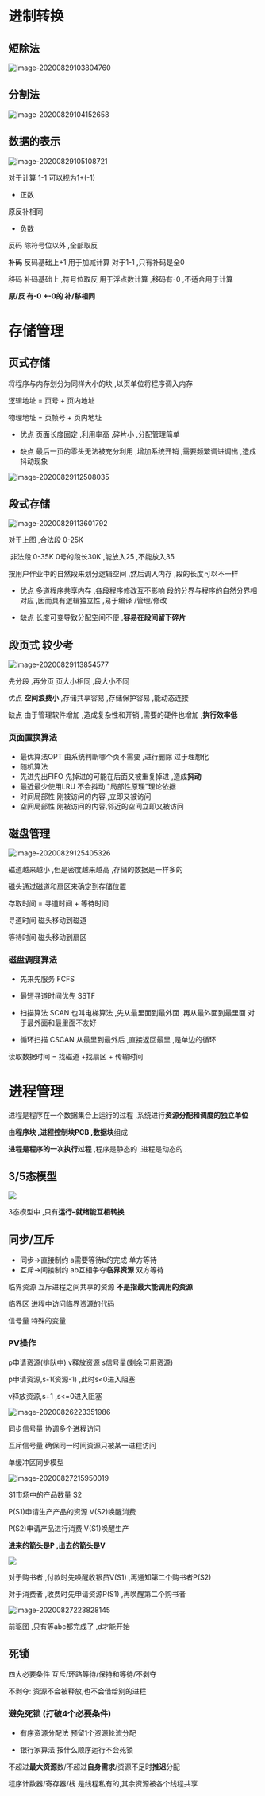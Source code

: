 

# 进制转换



## 短除法

![image-20200829103804760](image.assets/image-20200829103804760.png)



## 分割法

![image-20200829104152658](image.assets/image-20200829104152658.png)



## 数据的表示

![image-20200829105108721](image.assets/image-20200829105108721.png)

对于计算 1-1	可以视为1+(-1)



* 正数 

原反补相同



* 负数

反码	除符号位以外 ,全部取反

**补码**	反码基础上+1							用于加减计算	对于1-1 ,只有补码是全0

移码	补码基础上 ,符号位取反			用于浮点数计算 ,移码有-0 ,不适合用于计算











**原/反 有-0**			**+-0的 补/移相同**





# 存储管理



## 页式存储



将程序与内存划分为同样大小的块 ,以页单位将程序调入内存



逻辑地址 = 页号 + 页内地址

物理地址 = 页帧号 + 页内地址



* 优点	页面长度固定 ,利用率高 ,碎片小 ,分配管理简单

* 缺点	最后一页的零头无法被充分利用 ,增加系统开销 ,需要频繁调进调出 ,造成抖动现象

  

![image-20200829112508035](image.assets/image-20200829112508035.png)



## 段式存储

![image-20200829113601792](image.assets/image-20200829113601792.png)

对于上图 ,合法段	0-25K		

​				非法段	0-35K			0号的段长30K ,能放入25 ,不能放入35



按用户作业中的自然段来划分逻辑空间 ,然后调入内存 ,段的长度可以不一样



* 优点	多道程序共享内存 ,各段程序修改互不影响  段的分界与程序的自然分界相对应 ,因而具有逻辑独立性 ,易于编译 /管理/修改

* 缺点	长度可变导致分配空间不便 ,**容易在段间留下碎片**



## 段页式	较少考

![image-20200829113854577](image.assets/image-20200829113854577.png)



先分段 ,再分页	页大小相同 ,段大小不同



优点	**空间浪费小** ,存储共享容易 ,存储保护容易 ,能动态连接

缺点	由于管理软件增加 ,造成复杂性和开销 ,需要的硬件也增加 ,**执行效率低**



### 页面置换算法

* 最优算法OPT    由系统判断哪个页不需要 ,进行删除   过于理想化
* 随机算法
* 先进先出FIFO    先掉进的可能在后面又被重复掉进 ,造成**抖动**
* 最近最少使用LRU    不会抖动    "局部性原理"理论依据
* 时间局部性    刚被访问的内容 ,立即又被访问
* 空间局部性    刚被访问的内容,邻近的空间立即又被访问



## 磁盘管理



![image-20200829125405326](image.assets/image-20200829125405326.png)



磁道越来越小 ,但是密度越来越高 ,存储的数据是一样多的

磁头通过磁道和扇区来确定到存储位置



存取时间 = 寻道时间 + 等待时间

寻道时间	磁头移动到磁道

等待时间	磁头移动到扇区



### 磁盘调度算法



* 先来先服务 FCFS

* 最短寻道时间优先 SSTF

* 扫描算法 SCAN   也叫电梯算法 ,先从最里面到最外面 ,再从最外面到最里面      对于最外面和最里面不友好

* 循环扫描 CSCAN    从最里到最外后 ,直接返回最里 ,是单边的循环



读取数据时间 = 找磁道 +找扇区 + 传输时间









































# 进程管理

进程是程序在一个数据集合上运行的过程 ,系统进行**资源分配和调度的独立单位**

由**程序块 ,进程控制块PCB ,数据块**组成

**进程是程序的一次执行过程** ,程序是静态的 ,进程是动态的 .



## 3/5态模型

![](image.assets/3态5态模型.png)

3态模型中 ,只有**运行–就绪能互相转换**



## 同步/互斥

* 同步->直接制约    a需要等待b的完成       单方等待
* 互斥->间接制约    ab互相争夺**临界资源**   双方等待

临界资源	互斥进程之间共享的资源     **不是指最大能调用的资源**

临界区		进程中访问临界资源的代码

信号量		特殊的变量

### PV操作

p申请资源(排队中)         v释放资源   s信号量(剩余可用资源)



p申请资源,s-1(资源-1) ,此时s<0进入阻塞

v释放资源,s+1         ,s<=0进入阻塞

 ![image-20200826223351986](image.assets/image-20200826223351986.png)

同步信号量                     协调多个进程访问

互斥信号量   确保同一时间资源只被某一进程访问



单缓冲区同步模型

![image-20200827215950019](image.assets/image-20200827215950019.png)

S1市场中的产品数量		S2

P(S1)申请生产产品的资源	V(S2)唤醒消费

P(S2)申请产品进行消费		V(S1)唤醒生产



**进来的箭头是P ,出去的箭头是V**

![](image.assets/PV例题.png)

对于购书者 ,付款时先唤醒收银员V(S1) ,再通知第二个购书者P(S2)

对于消费者 ,收费时先申请资源P(S1) ,再唤醒第二个购书者



![image-20200827223828145](image.assets/image-20200827223828145.png)

前驱图 ,只有等abc都完成了 ,d才能开始







## 死锁

四大必要条件     互斥/环路等待/保持和等待/不剥夺

不剥夺:	资源不会被释放,也不会借给别的进程

 

### 避免死锁	(打破4个必要条件) 

* 有序资源分配法       预留1个资源轮流分配



* 银行家算法          按什么顺序运行不会死锁

不超过**最大资源**数/不超过**自身需求**/资源不足时**推迟**分配







程序计数器/寄存器/栈 是线程私有的,其余资源被各个线程共享

 



































